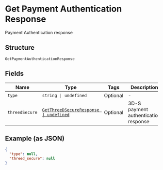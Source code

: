 
# Get Payment Authentication Response

Payment Authentication response

## Structure

`GetPaymentAuthenticationResponse`

## Fields

| Name | Type | Tags | Description |
|  --- | --- | --- | --- |
| `type` | `string \| undefined` | Optional | - |
| `threedSecure` | [`GetThreeDSecureResponse \| undefined`](../../doc/models/get-three-d-secure-response.md) | Optional | 3D-S payment authentication response |

## Example (as JSON)

```json
{
  "type": null,
  "threed_secure": null
}
```

